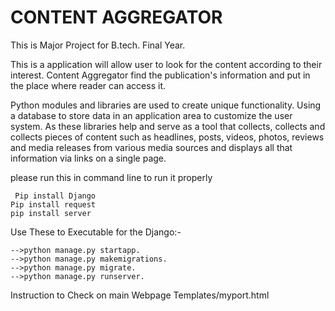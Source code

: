 # CONTENT AGGREGATOR 
This is Major Project for B.tech. Final Year.

This is a application will allow user to look for the content according
to their interest. Content Aggregator find the publication's information
and put in the place where reader can access it.


Python modules and libraries are used to create unique functionality.
Using a database to store data in an application area to customize the 
user system. As these libraries help and serve as a tool that collects,
collects and collects pieces of content such as headlines, posts, 
videos, photos, reviews and media releases from various media sources 
and displays all that information via links on a single page.

please run this in command line to run it properly

     Pip install Django
    Pip install request
    pip install server

Use These to Executable for the Django:-

    -->python manage.py startapp.
    -->python manage.py makemigrations.
    -->python manage.py migrate.
    -->python manage.py runserver.
    

Instruction to Check on main Webpage 
Templates/myport.html